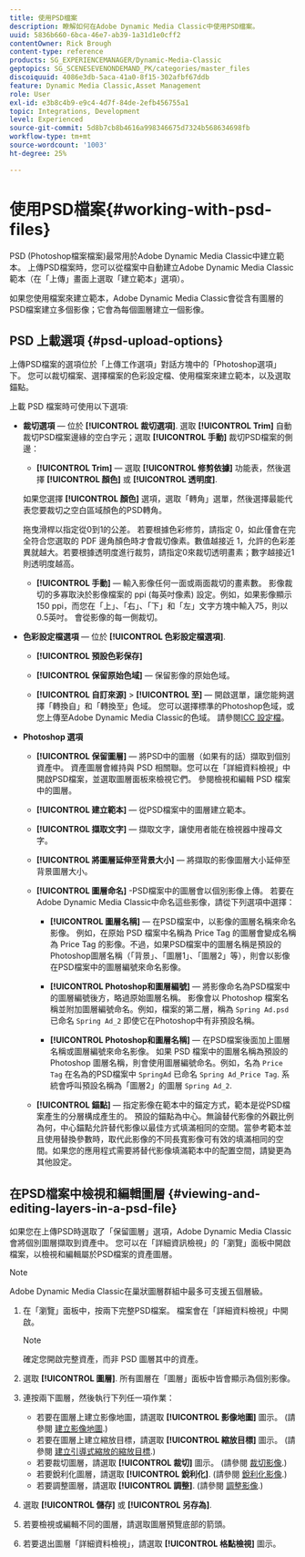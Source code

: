 ```yaml
---
title: 使用PSD檔案
description: 瞭解如何在Adobe Dynamic Media Classic中使用PSD檔案。
uuid: 5836b660-6bca-46e7-ab39-1a31d1e0cff2
contentOwner: Rick Brough
content-type: reference
products: SG_EXPERIENCEMANAGER/Dynamic-Media-Classic
geptopics: SG_SCENESEVENONDEMAND_PK/categories/master_files
discoiquuid: 4086e3db-5aca-41a0-8f15-302afbf67ddb
feature: Dynamic Media Classic,Asset Management
role: User
exl-id: e3b8c4b9-e9c4-4d7f-84de-2efb456755a1
topic: Integrations, Development
level: Experienced
source-git-commit: 5d8b7cb8b4616a998346675d7324b568634698fb
workflow-type: tm+mt
source-wordcount: '1003'
ht-degree: 25%

---
```


# 使用PSD檔案{#working-with-psd-files}

<!--   USED TO BE AN OPTION UNDER COLOR PROFILE OPTIONS * **Convert To sRGB (default)** - Converts to sRGB (Standard Red Green Blue). sRGB is the recommended color space for displaying images on web pages. -->

PSD (Photoshop檔案檔案)最常用於Adobe Dynamic Media Classic中建立範本。 上傳PSD檔案時，您可以從檔案中自動建立Adobe Dynamic Media Classic範本（在「上傳」畫面上選取「建立範本」選項）。

如果您使用檔案來建立範本，Adobe Dynamic Media Classic會從含有圖層的PSD檔案建立多個影像；它會為每個圖層建立一個影像。

## PSD 上載選項 {#psd-upload-options}

上傳PSD檔案的選項位於「上傳工作選項」對話方塊中的「Photoshop選項」下。 您可以裁切檔案、選擇檔案的色彩設定檔、使用檔案來建立範本，以及選取錨點。

上載 PSD 檔案時可使用以下選項:

* **裁切選項**  — 位於 **[!UICONTROL 裁切選項]**. 選取 **[!UICONTROL Trim]** 自動裁切PSD檔案邊緣的空白字元；選取 **[!UICONTROL 手動]** 裁切PSD檔案的側邊：

   * **[!UICONTROL Trim]**  — 選取 **[!UICONTROL 修剪依據]** 功能表，然後選擇 **[!UICONTROL 顏色]** 或 **[!UICONTROL 透明度]**.

  如果您選擇 **[!UICONTROL 顏色]** 選項，選取「轉角」選單，然後選擇最能代表您要裁切之空白區域顏色的PSD轉角。

  拖曳滑桿以指定從0到1的公差。 若要根據色彩修剪，請指定 0，如此僅會在完全符合您選取的 PDF 邊角顏色時才會裁切像素。數值越接近 1，允許的色彩差異就越大。若要根據透明度進行裁剪，請指定0來裁切透明畫素；數字越接近1則透明度越高。

   * **[!UICONTROL 手動]**  — 輸入影像任何一面或兩面裁切的畫素數。 影像裁切的多寡取決於影像檔案的 ppi (每英吋像素) 設定。例如，如果影像顯示150 ppi，而您在「上」、「右」、「下」和「左」文字方塊中輸入75，則以0.5英吋。 會從影像的每一側裁切。

* **色彩設定檔選項**  — 位於 **[!UICONTROL 色彩設定檔選項]**.

   * **[!UICONTROL 預設色彩保存]**

   * **[!UICONTROL 保留原始色域]**  — 保留影像的原始色域。

   * **[!UICONTROL 自訂來源]** > **[!UICONTROL 至]**  — 開啟選單，讓您能夠選擇「轉換自」和「轉換至」色域。 您可以選擇標準的Photoshop色域，或您上傳至Adobe Dynamic Media Classic的色域。 請參閱[ICC 設定檔](/help/using/icc-profiles.md)。

* **Photoshop 選項**

   * **[!UICONTROL 保留圖層]**  — 將PSD中的圖層（如果有的話）擷取到個別資產中。 資產圖層會維持與 PSD 相關聯。您可以在「詳細資料檢視」中開啟PSD檔案，並選取圖層面板來檢視它們。 參閱檢視和編輯 PSD 檔案中的圖層。

   * **[!UICONTROL 建立範本]**  — 從PSD檔案中的圖層建立範本。

   * **[!UICONTROL 擷取文字]**  — 擷取文字，讓使用者能在檢視器中搜尋文字。

   * **[!UICONTROL 將圖層延伸至背景大小]**  — 將擷取的影像圖層大小延伸至背景圖層大小。

   * **[!UICONTROL 圖層命名]** -PSD檔案中的圖層會以個別影像上傳。 若要在Adobe Dynamic Media Classic中命名這些影像，請從下列選項中選擇：

      * **[!UICONTROL 圖層名稱]**  — 在PSD檔案中，以影像的圖層名稱來命名影像。 例如，在原始 PSD 檔案中名稱為 Price Tag 的圖層會變成名稱為 Price Tag 的影像。不過，如果PSD檔案中的圖層名稱是預設的Photoshop圖層名稱（「背景」、「圖層1」、「圖層2」等），則會以影像在PSD檔案中的圖層編號來命名影像。 <!-- not their default layer names -->

      * **[!UICONTROL Photoshop和圖層編號]**  — 將影像命名為PSD檔案中的圖層編號後方，略過原始圖層名稱。 影像會以 Photoshop 檔案名稱並附加圖層編號命名。例如，檔案的第二層，稱為 `Spring Ad.psd` 已命名 `Spring Ad_2` 即使它在Photoshop中有非預設名稱。

      * **[!UICONTROL Photoshop和圖層名稱]**  — 在PSD檔案後面加上圖層名稱或圖層編號來命名影像。 如果 PSD 檔案中的圖層名稱為預設的 Photoshop 圖層名稱，則會使用圖層編號命名。例如，名為 `Price Tag` 在名為的PSD檔案中 `SpringAd` 已命名 `Spring Ad_Price Tag`. 系統會呼叫預設名稱為「圖層2」的圖層 `Spring Ad_2`.

   * **[!UICONTROL 錨點]**  — 指定影像在範本中的錨定方式，範本是從PSD檔案產生的分層構成產生的。 預設的錨點為中心。無論替代影像的外觀比例為何，中心錨點允許替代影像以最佳方式填滿相同的空間。當參考範本並且使用替換參數時，取代此影像的不同長寬影像可有效的填滿相同的空間。如果您的應用程式需要將替代影像填滿範本中的配置空間，請變更為其他設定。

## 在PSD檔案中檢視和編輯圖層 {#viewing-and-editing-layers-in-a-psd-file}

如果您在上傳PSD時選取了「保留圖層」選項，Adobe Dynamic Media Classic會將個別圖層擷取到資產中。 您可以在「詳細資訊檢視」的「瀏覽」面板中開啟檔案，以檢視和編輯屬於PSD檔案的資產圖層。

>[!NOTE]
>
>Adobe Dynamic Media Classic在巢狀圖層群組中最多可支援五個層級。

1. 在「瀏覽」面板中，按兩下完整PSD檔案。 檔案會在「詳細資料檢視」中開啟。

   >[!NOTE]
   >
   >確定您開啟完整資產，而非 PSD 圖層其中的資產。

1. 選取 **[!UICONTROL 圖層]**. 所有圖層在「圖層」面板中皆會顯示為個別影像。
1. 連按兩下圖層，然後執行下列任一項作業：

   * 若要在圖層上建立影像地圖，請選取 **[!UICONTROL 影像地圖]** 圖示。 (請參閱 [建立影像地圖](creating-image-maps.md#creating_image_maps).)
   * 若要在圖層上建立縮放目標，請選取 **[!UICONTROL 縮放目標]** 圖示。 (請參閱 [建立引導式縮放的縮放目標](creating-zoom-targets-guided-zoom.md#creating_zoom_targets_for_guided_zoom).)
   * 若要裁切圖層，請選取 **[!UICONTROL 裁切]** 圖示。 (請參閱 [裁切影像](cropping-image.md#cropping_an_image).)
   * 若要銳利化圖層，請選取 **[!UICONTROL 銳利化]**. (請參閱 [銳利化影像](sharpening-image.md#sharpening_an_image).)
   * 若要調整圖層，請選取 **[!UICONTROL 調整]**. (請參閱 [調整影像](adjusting-image.md#adjusting_an_image).)

1. 選取 **[!UICONTROL 儲存]** 或 **[!UICONTROL 另存為]**.
1. 若要檢視或編輯不同的圖層，請選取圖層預覽底部的箭頭。
1. 若要退出圖層「詳細資料檢視」，請選取 **[!UICONTROL 格點檢視]** 圖示。
